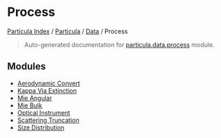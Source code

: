 # Process

[Particula Index](../../../README.md#particula-index) / [Particula](../../index.md#particula) / [Data](../index.md#data) / Process

> Auto-generated documentation for [particula.data.process](https://github.com/Gorkowski/particula/blob/main/particula/data/process/__init__.py) module.

## Modules

- [Aerodynamic Convert](./aerodynamic_convert.md)
- [Kappa Via Extinction](./kappa_via_extinction.md)
- [Mie Angular](./mie_angular.md)
- [Mie Bulk](./mie_bulk.md)
- [Optical Instrument](./optical_instrument.md)
- [Scattering Truncation](./scattering_truncation.md)
- [Size Distribution](./size_distribution.md)
